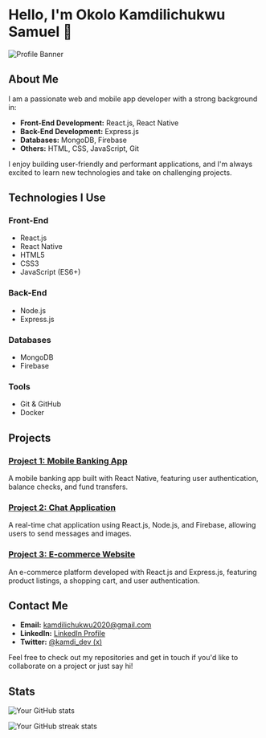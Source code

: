 # Hello, I'm Okolo Kamdilichukwu Samuel 👋

![Profile Banner](https://files.fm/f/upafa96nwk) <!-- Optional: Add a banner image -->

## About Me

I am a passionate web and mobile app developer with a strong background in:

- **Front-End Development:** React.js, React Native
- **Back-End Development:** Express.js
- **Databases:** MongoDB, Firebase
- **Others:** HTML, CSS, JavaScript, Git

I enjoy building user-friendly and performant applications, and I'm always excited to learn new technologies and take on challenging projects.

## Technologies I Use

### Front-End
- React.js
- React Native
- HTML5
- CSS3
- JavaScript (ES6+)

### Back-End
- Node.js
- Express.js

### Databases
- MongoDB
- Firebase

### Tools
- Git & GitHub
- Docker

## Projects

### [Project 1: Mobile Banking App](https://github.com/boi-network12/project)
A mobile banking app built with React Native, featuring user authentication, balance checks, and fund transfers.

### [Project 2: Chat Application](https://github.com/boi-network12/wix-j)
A real-time chat application using React.js, Node.js, and Firebase, allowing users to send messages and images.

### [Project 3: E-commerce Website](https://github.com/boi-network12/healing-hope)
An e-commerce platform developed with React.js and Express.js, featuring product listings, a shopping cart, and user authentication.

## Contact Me

- **Email:** [kamdilichukwu2020@gmail.com](mailto:kamdilichukwu2020@gmail.com)
- **LinkedIn:** [LinkedIn Profile](https://www.linkedin.com/in/kamdilichukwu-okolo-084037284?utm_source=share&utm_campaign=share_via&utm_content=profile&utm_medium=android_app)
- **Twitter:** [@kamdi_dev (x)](https://x.com/kamdi_dev?t=9A6RWZoO4QhfszlKfL7yzQ&s=09)

Feel free to check out my repositories and get in touch if you'd like to collaborate on a project or just say hi!

## Stats

![Your GitHub stats](https://github-readme-stats.vercel.app/api?username=boi_network12&show_icons=true&theme=radical)

<!-- Optional: Add a GitHub streak stats -->
![Your GitHub streak stats](https://github-readme-streak-stats.herokuapp.com/?user=boi_network12&theme=radical)
